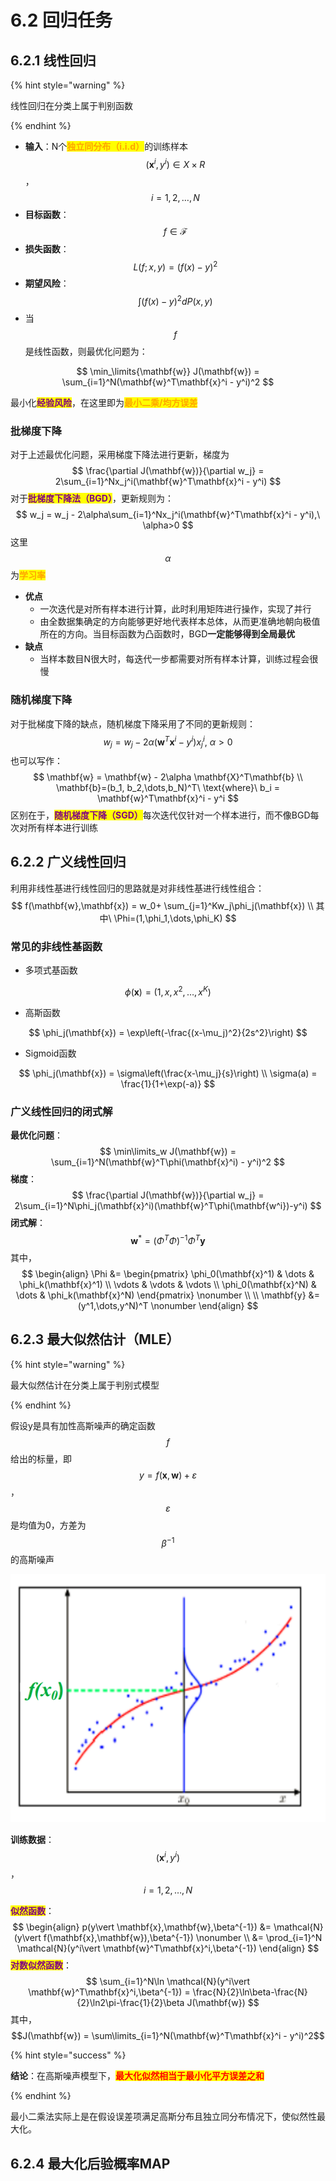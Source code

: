 # 6.2 回归任务

## 6.2.1 线性回归

{% hint style="warning" %}

线性回归在分类上属于判别函数

{% endhint %}



- **输入**：N个<mark style="color:orange;">**独立同分布（i.i.d）**</mark>的训练样本$$(\mathbf{x}^i,y^i)\in X\times R$$，$$i=1,2,\dots,N$$
- **目标函数**：$$f\in \mathcal{F}$$
- **损失函数**：$$L(f;x,y) = (f(x)-y)^2$$
- **期望风险**：$$\int (f(x)-y)^2dP(x,y)$$
- 当$$f$$是线性函数，则最优化问题为：

$$
\min_\limits{\mathbf{w}} J(\mathbf{w}) = \sum_{i=1}^N(\mathbf{w}^T\mathbf{x}^i - y^i)^2
$$

最小化<mark style="color:purple;">**经验风险**</mark>，在这里即为<mark style="color:orange;">**最小二乘/均方误差**</mark>



### 批梯度下降

对于上述最优化问题，采用梯度下降法进行更新，梯度为
$$
\frac{\partial J(\mathbf{w})}{\partial w_j} = 2\sum_{i=1}^Nx_j^i(\mathbf{w}^T\mathbf{x}^i - y^i)
$$
对于<mark style="color:purple;">**批梯度下降法（BGD）**</mark>，更新规则为：
$$
w_j = w_j - 2\alpha\sum_{i=1}^Nx_j^i(\mathbf{w}^T\mathbf{x}^i - y^i),\ \alpha>0
$$
这里$$\alpha$$为<mark style="color:orange;">**学习率**</mark>



- **优点**
  - 一次迭代是对所有样本进行计算，此时利用矩阵进行操作，实现了并行
  - 由全数据集确定的方向能够更好地代表样本总体，从而更准确地朝向极值所在的方向。当目标函数为凸函数时，BGD**一定能够得到全局最优**
- **缺点**
  - 当样本数目N很大时，每迭代一步都需要对所有样本计算，训练过程会很慢



### 随机梯度下降

对于批梯度下降的缺点，随机梯度下降采用了不同的更新规则：
$$
w_j = w_j - 2\alpha (\mathbf{w}^T\mathbf{x}^i - y^i)x_j^i,\ \alpha>0
$$
也可以写作：
$$
\mathbf{w} = \mathbf{w} - 2\alpha \mathbf{X}^T\mathbf{b}
\\
\mathbf{b}=(b_1, b_2,\dots,b_N)^T\ \text{where}\  b_i = \mathbf{w}^T\mathbf{x}^i - y^i
$$
区别在于，<mark style="color:purple;">**随机梯度下降（SGD）**</mark>每次迭代仅针对一个样本进行，而不像BGD每次对所有样本进行训练





## 6.2.2 广义线性回归

利用非线性基进行线性回归的思路就是对非线性基进行线性组合：
$$
f(\mathbf{w},\mathbf{x}) = w_0+ \sum_{j=1}^Kw_j\phi_j(\mathbf{x})
\\
其中\ \Phi=(1,\phi_1,\dots,\phi_K)
$$


### 常见的非线性基函数

- 多项式基函数

$$
\phi(\mathbf{x}) = (1,x,x^2,\dots,x^K)
$$

- 高斯函数

$$
\phi_j(\mathbf{x}) = \exp\left(-\frac{(x-\mu_j)^2}{2s^2}\right)
$$

- Sigmoid函数

$$
\phi_j(\mathbf{x}) = \sigma\left(\frac{x-\mu_j}{s}\right)
\\
\sigma(a) = \frac{1}{1+\exp(-a)}
$$



### 广义线性回归的闭式解

**最优化问题**：
$$
\min\limits_w J(\mathbf{w}) = \sum_{i=1}^N(\mathbf{w}^T\phi(\mathbf{x}^i) - y^i)^2
$$
**梯度**：
$$
\frac{\partial J(\mathbf{w})}{\partial w_j} = 2\sum_{i=1}^N\phi_j(\mathbf{x}^i)(\mathbf{w}^T\phi(\mathbf{w^i})-y^i)
$$
**闭式解**：
$$
\mathbf{w}^* = (\Phi^T\Phi)^{-1}\Phi^T\mathbf{y}
$$
其中，
$$
\begin{align}
\Phi &= \begin{pmatrix}
\phi_0(\mathbf{x}^1) & \dots & \phi_k(\mathbf{x}^1)
\\
\vdots & \vdots & \vdots
\\
\phi_0(\mathbf{x}^N) & \dots & \phi_k(\mathbf{x}^N)
\end{pmatrix} \nonumber
\\
\\
\mathbf{y} &= (y^1,\dots,y^N)^T \nonumber
\end{align}
$$


## 6.2.3 最大似然估计（MLE）

{% hint style="warning" %}

最大似然估计在分类上属于判别式模型

{% endhint %}



假设y是具有加性高斯噪声的确定函数$$f$$给出的标量，即$$y=f(\mathbf{x},\mathbf{w})+\varepsilon$$，$$\varepsilon$$是均值为0，方差为$$\beta^{-1}$$的高斯噪声

![](../.gitbook/assets/6.2.1.png)

**训练数据**：$$(\mathbf{x}^i,y^i)$$，$$i=1,2,\dots,N$$

<mark style="color:purple;">**似然函数**</mark>：
$$
\begin{align}
p(y\vert \mathbf{x},\mathbf{w},\beta^{-1}) &= \mathcal{N}(y\vert f(\mathbf{x},\mathbf{w}),\beta^{-1}) \nonumber
\\
&= \prod_{i=1}^N \mathcal{N}(y^i\vert \mathbf{w}^T\mathbf{x}^i,\beta^{-1})
\end{align}
$$
<mark style="color:purple;">**对数似然函数**</mark>：
$$
\sum_{i=1}^N\ln \mathcal{N}(y^i\vert \mathbf{w}^T\mathbf{x}^i,\beta^{-1}) = \frac{N}{2}\ln\beta-\frac{N}{2}\ln2\pi-\frac{1}{2}\beta J(\mathbf{w})
$$
其中，$$J(\mathbf{w}) = \sum\limits_{i=1}^N(\mathbf{w}^T\mathbf{x}^i - y^i)^2$$



{% hint style="success" %}

**结论**：在高斯噪声模型下，<mark style="color:red;">**最大化似然相当于最小化平方误差之和**</mark>

{% endhint %}

最小二乘法实际上是在假设误差项满足高斯分布且独立同分布情况下，使似然性最大化。



## 6.2.4 最大化后验概率MAP

